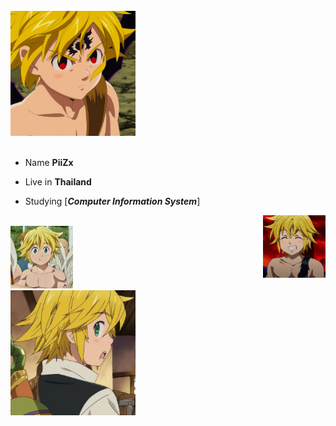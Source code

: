 <div>
<br/>
<img src="img/1.jpg" width="200" />
<br/>
<br/>
  
- Name **PiiZx**

- Live in **Thailand**

- Studying [***Computer Information System***]

<img src="img/2.jpg" width="100" align="right" />
<br/>
<img src="img/3.jpg" width="100" />
<br/>
<img src="img/4.jpg" width="200" /><br/>
  